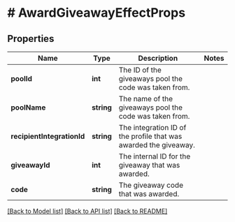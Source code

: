 # # AwardGiveawayEffectProps

## Properties

Name | Type | Description | Notes
------------ | ------------- | ------------- | -------------
**poolId** | **int** | The ID of the giveaways pool the code was taken from. | 
**poolName** | **string** | The name of the giveaways pool the code was taken from. | 
**recipientIntegrationId** | **string** | The integration ID of the profile that was awarded the giveaway. | 
**giveawayId** | **int** | The internal ID for the giveaway that was awarded. | 
**code** | **string** | The giveaway code that was awarded. | 

[[Back to Model list]](../../README.md#documentation-for-models) [[Back to API list]](../../README.md#documentation-for-api-endpoints) [[Back to README]](../../README.md)


